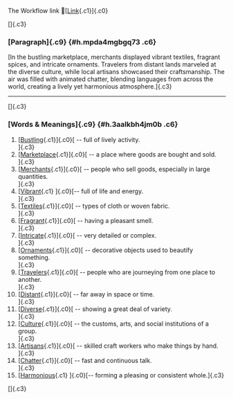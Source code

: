 The Workflow link
👏[[Link](https://www.google.com/url?q=http://www.google.com&sa=D&source=editors&ust=1757968699906174&usg=AOvVaw2Hnne7Udy6uAHWb_lSfaWO){.c1}]{.c0}

[]{.c3}

### [Paragraph]{.c9} {#h.mpda4mgbgq73 .c6}

[In the bustling marketplace, merchants displayed vibrant textiles,
fragrant spices, and intricate ornaments. Travelers from distant lands
marveled at the diverse culture, while local artisans showcased their
craftsmanship. The air was filled with animated chatter, blending
languages from across the world, creating a lively yet harmonious
atmosphere.]{.c3}

------------------------------------------------------------------------

[]{.c3}

### [Words & Meanings]{.c9} {#h.3aalkbh4jm0b .c6}

1.  [[Bustling](https://www.google.com/url?q=http://www.google.com&sa=D&source=editors&ust=1757968699907123&usg=AOvVaw2JPxIHN_isfBfZFrqpaxmN){.c1}]{.c0}[ --
    full of lively activity.\
    ]{.c3}
2.  [[Marketplace](https://www.google.com/url?q=http://www.google.com&sa=D&source=editors&ust=1757968699907296&usg=AOvVaw3KWB0cMO72suyqbdTDY71c){.c1}]{.c0}[ --
    a place where goods are bought and sold.\
    ]{.c3}
3.  [[Merchants](https://www.google.com/url?q=http://www.google.com&sa=D&source=editors&ust=1757968699907420&usg=AOvVaw1YDzt23bM0uUzMF73Tipgg){.c1}]{.c0}[ --
    people who sell goods, especially in large quantities.\
    ]{.c3}
4.  [[Vibrant](https://www.google.com/url?q=http://www.google.com&sa=D&source=editors&ust=1757968699907576&usg=AOvVaw0l5kIjFo54rezw-Ecy_OTx){.c1}
    ]{.c0}[-- full of life and energy.\
    ]{.c3}
5.  [[Textiles](https://www.google.com/url?q=http://www.google.com&sa=D&source=editors&ust=1757968699907678&usg=AOvVaw2TzRjTvHv5cwjWZKxgYVaZ){.c1}]{.c0}[ --
    types of cloth or woven fabric.\
    ]{.c3}
6.  [[Fragrant](https://www.google.com/url?q=http://www.google.com&sa=D&source=editors&ust=1757968699907788&usg=AOvVaw19ug4kU2dmoto3Wa9afcXD){.c1}]{.c0}[ --
    having a pleasant smell.\
    ]{.c3}
7.  [[Intricate](https://www.google.com/url?q=http://www.google.com&sa=D&source=editors&ust=1757968699907889&usg=AOvVaw2wmbWHLoJqFNndeAuzoEQh){.c1}]{.c0}[ --
    very detailed or complex.\
    ]{.c3}
8.  [[Ornaments](https://www.google.com/url?q=http://www.google.com&sa=D&source=editors&ust=1757968699907989&usg=AOvVaw1ER6Yu1CDGpUfOxR6rmBkU){.c1}]{.c0}[ --
    decorative objects used to beautify something.\
    ]{.c3}
9.  [[Travelers](https://www.google.com/url?q=http://www.google.com&sa=D&source=editors&ust=1757968699908164&usg=AOvVaw0Rn3qfg8ooPQH2MY5_W5Ed){.c1}]{.c0}[ --
    people who are journeying from one place to another.\
    ]{.c3}
10. [[Distant](https://www.google.com/url?q=http://www.google.com&sa=D&source=editors&ust=1757968699908289&usg=AOvVaw0rk3nVCrW_X8qIm-EFrVh-){.c1}]{.c0}[ --
    far away in space or time.\
    ]{.c3}
11. [[Diverse](https://www.google.com/url?q=http://www.google.com&sa=D&source=editors&ust=1757968699908404&usg=AOvVaw2AfO1fnlvIV74zEjnAlhDx){.c1}]{.c0}[ --
    showing a great deal of variety.\
    ]{.c3}
12. [[Culture](https://www.google.com/url?q=http://www.google.com&sa=D&source=editors&ust=1757968699908527&usg=AOvVaw0Xi0gNTEZBHcwKISNc-lcU){.c1}]{.c0}[ --
    the customs, arts, and social institutions of a group.\
    ]{.c3}
13. [[Artisans](https://www.google.com/url?q=http://www.google.com&sa=D&source=editors&ust=1757968699908667&usg=AOvVaw0CKzJsny-lM0AoyajvZ-dl){.c1}]{.c0}[ --
    skilled craft workers who make things by hand.\
    ]{.c3}
14. [[Chatter](https://www.google.com/url?q=http://www.google.com&sa=D&source=editors&ust=1757968699908842&usg=AOvVaw2AoIdsdfeJzlnDHM0fBu_p){.c1}]{.c0}[ --
    fast and continuous talk.\
    ]{.c3}
15. [[Harmonious](https://www.google.com/url?q=http://www.google.com&sa=D&source=editors&ust=1757968699909012&usg=AOvVaw1nVtWAhRbxEyFk-R6fBWBa){.c1}
    ]{.c0}[-- forming a pleasing or consistent whole.]{.c3}

[]{.c3}
